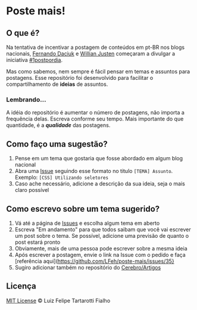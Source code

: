 # Poste mais!

## O que é?

Na tentativa de incentivar a postagem de conteúdos em pt-BR nos blogs nacionais, [Fernando Daciuk](https://github.com/fdaciuk) e [Willian Justen](https://github.com/willianjusten) começaram a divulgar a iniciativa [#1postpordia](http://willianjusten.com.br/um-post-por-dia/).

Mas como sabemos, nem sempre é fácil pensar em temas e assuntos para postagens. Esse repositório foi desenvolvido para facilitar o compartilhamento de **ideias** de assuntos.

### Lembrando...

A idéia do repositório é aumentar o número de postagens, não importa a frequência delas. Escreva conforme seu tempo. Mais importante do que quantidade, é a ***qualidade*** das postagens.  

## Como faço uma sugestão?

1. Pense em um tema que gostaria que fosse abordado em algum blog nacional
2. Abra uma [Issue](https://github.com/LFeh/1-post-por-dia/issues) seguindo esse formato no titulo `[TEMA] Assunto`. Exemplo: `[CSS] Utilizando seletores`
3. Caso ache necessário, adicione a descrição da sua ideia, seja o mais claro possível

## Como escrevo sobre um tema sugerido?

1. Vá até a página de [Issues](https://github.com/LFeh/1-post-por-dia/issues) e escolha algum tema em aberto
2. Escreva "Em andamento" para que todos saibam que você vai escrever um post sobre o tema. Se possível, adicione uma previsão de quanto o post estará pronto
3. Obviamente, mais de uma pessoa pode escrever sobre a mesma ideia
4. Após escrever a postagem, envie o link na Issue com o pedido e faça [referência aqui](https://github.com/LFeh/poste-mais/issues/35}
5. Sugiro adicionar também no repositório do [Cerebro/Artigos](https://github.com/cerebrobr/artigos)

## Licença

[MIT License](http://felipefialho.mit-license.org/) © Luiz Felipe Tartarotti Fialho

